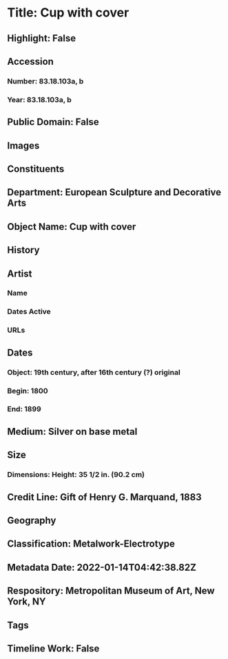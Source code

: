 # Title: Cup with cover
## Highlight: False
## Accession
### Number: 83.18.103a, b
### Year: 83.18.103a, b
## Public Domain: False
## Images
## Constituents
## Department: European Sculpture and Decorative Arts
## Object Name: Cup with cover
## History
## Artist
### Name
### Dates Active
### URLs
## Dates
### Object: 19th century, after 16th century (?) original
### Begin: 1800
### End: 1899
## Medium: Silver on base metal
## Size
### Dimensions: Height: 35 1/2 in. (90.2 cm)
## Credit Line: Gift of Henry G. Marquand, 1883
## Geography
## Classification: Metalwork-Electrotype
## Metadata Date: 2022-01-14T04:42:38.82Z
## Respository: Metropolitan Museum of Art, New York, NY
## Tags
## Timeline Work: False